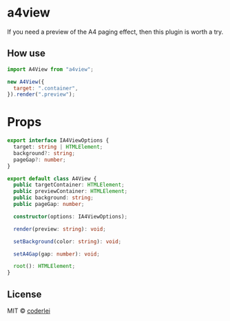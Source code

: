 # a4view

If you need a preview of the A4 paging effect, then this plugin is worth a try.

## How use

```js
import A4View from "a4view";

new A4View({
  target: ".container",
}).render(".preview");
```

# Props

```ts
export interface IA4ViewOptions {
  target: string | HTMLElement;
  background?: string;
  pageGap?: number;
}

export default class A4View {
  public targetContainer: HTMLElement;
  public previewContainer: HTMLElement;
  public background: string;
  public pageGap: number;

  constructor(options: IA4ViewOptions);

  render(preview: string): void;

  setBackground(color: string): void;

  setA4Gap(gap: number): void;

  root(): HTMLElement;
}
```

## License

MIT © [coderlei](./license)
